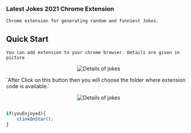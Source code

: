 
### Latest Jokes 2021 Chrome Extension 

`Chrome extension for generating random and funniest Jokes.`

## Quick Start


`You can add extension to your chrome browser. Details are given in picture`

<p align="center"><img src="https://repository-images.githubusercontent.com/406648433/1288c770-c026-4dd5-8af1-e44d1ea14c6c" alt="Details of jokes" /></p>
`After Click on this button then you will choose the folder where extension code is available.`
<p align="center"><img src="https://repository-images.githubusercontent.com/406648433/1288c770-c026-4dd5-8af1-e44d1ea14c6c" alt="Details of jokes" /></p>

```javascript

if(youEnjoyed){
    clinkOnStar();
}

```
